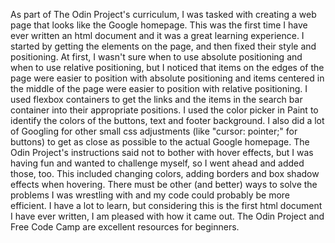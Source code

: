 As part of The Odin Project's curriculum, I was tasked with creating a web page that looks like the Google homepage. This was the first time I have ever written an html document and it was a great learning experience. I started by getting the elements on the page, and then fixed their style and positioning. At first, I wasn't sure when to use absolute positioning and when to use relative positioning, but I noticed that items on the edges of the page were easier to position with absolute positioning and items centered in the middle of the page were easier to position with relative positioning. I used flexbox containers to get the links and the items in the search bar container into their appropriate positions. I used the color picker in Paint to identify the colors of the buttons, text and footer background. I also did a lot of Googling for other small css adjustments (like "cursor: pointer;" for buttons) to get as close as possible to the actual Google homepage. The Odin Project's instructions said not to bother with hover effects, but I was having fun and wanted to challenge myself, so I went ahead and added those, too. This included changing colors, adding borders and box shadow effects when hovering. There must be other (and better) ways to solve the problems I was wrestling with and my code could probably be more efficient. I have a lot to learn, but considering this is the first html document I have ever written, I am pleased with how it came out. The Odin Project and Free Code Camp are excellent resources for beginners.